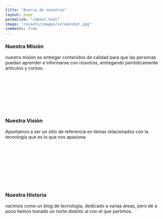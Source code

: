 ```yaml
---
title: "Acerca de nosotros"
layout: page
permalink: "/about.html"
image: "/assets/images/screenshot.jpg"
comments: true
---
```

<div class="vc_row wpb_row vc_row-fluid cscra-dhav-dotted vc_custom_1537189183794"><div class="wpb_column vc_column_container text-default vc_col-sm-6 vc_col-lg-4 vc_col-md-4"><div class="vc_column-inner "><div class="wpb_wrapper"><div class="about-item cscra-item cscra-about-5d7a94266024a " style="height: 212px;"><div class="cscra-icon"><span class="pe-7s-science"></span></div><h3 class="about-title">Nuestra Misión</h3><p>nuestra misión es entregar contenidos de calidad para que las personas puedan aprender e informarse con nosotros, entregando periódicamente artículos y cursos.</p></div></div></div></div><div class="wpb_column vc_column_container text-default vc_col-sm-6 vc_col-lg-4 vc_col-md-4"><div class="vc_column-inner "><div class="wpb_wrapper"><div class="about-item cscra-item cscra-about-5d7a9426602d4 " style="height: 212px;"><div class="cscra-icon"><span class="pe-7s-notebook"></span></div><h3 class="about-title">Nuestra Visión</h3><p>Apuntamos a ser un sitio de referencia en temas relacionados con la tecnología que es lo que nos apasiona</p></div></div></div></div><div class="wpb_column vc_column_container text-default vc_col-sm-6 vc_col-lg-4 vc_col-md-4"><div class="vc_column-inner "><div class="wpb_wrapper"><div class="about-item cscra-item cscra-about-5d7a942660344 " style="height: 212px;"><div class="cscra-icon"><span class="pe-7s-light"></span></div><h3 class="about-title">Nuestra Historia</h3><p>nacimos como un blog de tecnología, dedicado a varias áreas, pero de a poco hemos tomado un norte distinto al con el que partimos.</p></div></div></div></div></div>
